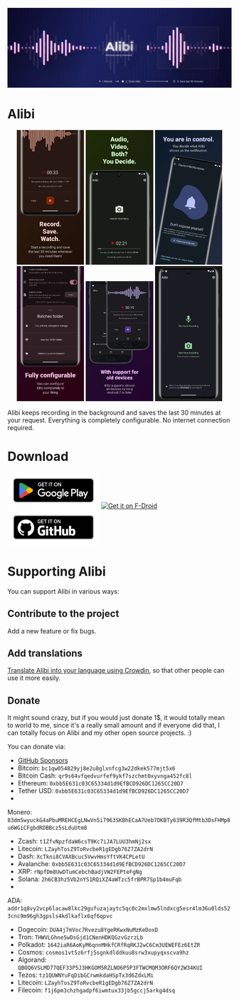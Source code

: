 ![Alibi, Witness every moment](readme_content/banner.webp)

# Alibi

<p float="left" align="center">
    <img src="fastlane/metadata/android/en-US/images/phoneScreenshots/01.webp" width="30%" />
    <img src="fastlane/metadata/android/en-US/images/phoneScreenshots/02.webp" width="30%" />
    <img src="fastlane/metadata/android/en-US/images/phoneScreenshots/03.webp" width="30%" />
    <img src="fastlane/metadata/android/en-US/images/phoneScreenshots/04.webp" width="30%" />
    <img src="fastlane/metadata/android/en-US/images/phoneScreenshots/05.webp" width="30%" />
    <img src="fastlane/metadata/android/en-US/images/phoneScreenshots/06.webp" width="30%" />
</p>

Alibi keeps recording in the background and saves the last 30 minutes at your request.
Everything is completely configurable. No internet connection required.

# Download

[<img src="readme_content/google-play-badge.png" alt="Get it on Google Play" height="80">](https://play.google.com/store/apps/details?id=app.myzel394.alibi)
[<img src="https://fdroid.gitlab.io/artwork/badge/get-it-on.png" alt="Get it on F-Droid" height="80">](https://f-droid.org/packages/app.myzel394.alibi)
[<img src="readme_content/github-badge.webp" alt="Get it on GitHub" height="80">](https://github.com/Myzel394/Alibi/releases)

# Supporting Alibi

You can support Alibi in various ways:

## Contribute to the project

Add a new feature or fix bugs.

## Add translations

[Translate Alibi into your language using Crowdin](https://crowdin.com/project/alibi), so that other
people can use it more easily.

## Donate

It might sound crazy, but if you would just donate 1$, it would totally mean to world to me, since
it's a really small amount and if everyone did that, I can totally focus on Alibi and my other open
source projects. :)

You can donate via:

* [GitHub Sponsors](https://github.com/sponsors/Myzel394)
* Bitcoin: `bc1qw054829yj8e2u8glxnfcg3w22dkek577mjt5x6`
* Bitcoin Cash: `qr9s64vfqedvurfef9ykf7szchmt0xyvnga452fc8l`
* Ethereum: `0xbb5E631c03C65334d1d9EfBCD926DC1265CC20D7`
* Tether USD: `0xbb5E631c03C65334d1d9EfBCD926DC1265CC20D7`
*

Monero: `83dm5wyuckG4aPbuMREHCEgLNwVn5i7963SKBhECaA7Ueb7DKBTy639R3QfMtb3DsFHMp8u6WGiCFgbdRDBBcz5sLduUtm8`

* Zcash: `t1ZfvNpzfdaW6csT9Kc7iJA7LUU3hmNj2sx`
* Litecoin: `LZayhTosZ9ToRvcbeR1gEDgb76Z7ZA2drN`
* Dash: `XcTkni8CVAXBcuc5VwvHmsYftVK4CPLetU`
* Avalanche: `0xbb5E631c03C65334d1d9EfBCD926DC1265CC20D7`
* XRP: `rNpfDm8UwDTumCebchBadjVW2FEPteFgNg`
* Solana: `2h6CB3hz5Vb2nYS1RQiXZ4aWTzc5frBPR7Sp1b4muFqb`
*

ADA: `addr1q8vy2vcp6lacaw8lkc29gufuzajaytc5qc0c2mxlmw5lndxcg5esr4lm36u0lds523cnc9m96gh3gpsls4kdlkaflx6qf6qpvc`

* Dogecoin: `DUA4j7mVoc7Rvezu8YgeRKwxNuMzKeDoxD`
* Tron: `THWVLGhne5wDsGjd1CNenHDKQGzvGzrzLb`
* Polkadot: `1642iaR6AoKyM6qnnMHkfCRfRqRKJ2wC6Cm3UEWEFEz6EtZR`
* Cosmos: `cosmos1vt5z6rfj5sgnkdlddkuu8srw3xupyqxscva9hz`
* Algorand: `QBOQ6VSLMD77QEF33P5J3HKGOM5RZLNO6P5P3FTWCMQM3ORF6QY2W34KUI`
* Tezos: `tz1QUWNYuFqDibGCrwmkdaHSpTx3d6ZdxLMi`
* Litecoin: `LZayhTosZ9ToRvcbeR1gEDgb76Z7ZA2drN`
* Filecoin: `f1j6pm3chzhgadpf6iwmtux33jb5gccj5arkg4dsq`
